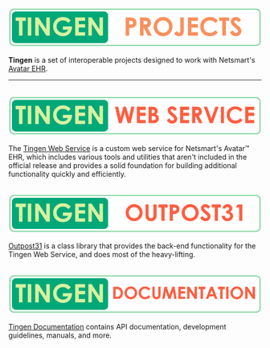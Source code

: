 <!-- u251009 -->

<div align="center">

  <picture>
    <source media="(prefers-color-scheme: dark)" srcset="/logos/tngnproj-dark-800x125.png">
    <source media="(prefers-color-scheme: light)" srcset="/logos/tngnproj-light-800x125.png">
    <img alt="Fallback image description" src="/logos/tngnproj-light-800x125.png">
  </picture>

</div>

**Tingen** is a set of interoperable projects designed to work with Netsmart's [Avatar EHR](https://www.ntst.com/offerings/myavatar).

***

<br/>

  <a href="https://github.com/spectrum-health-systems/tingen-web-service">
    <picture>
        <source media="(prefers-color-scheme: dark)" srcset="/logos/tngnwsvc-dark-800x125.png">
        <source media="(prefers-color-scheme: light)" srcset="/logos/tngnwsvc-light-800x125.png">
        <img alt="Fallback image description" src="/logos/tngnwsvc-light-800x125.png">
    </picture>
  </a>

</div>

The <a href="https://github.com/spectrum-health-systems/tingen-web-service"> Tingen Web Service</a> is a custom web service for Netsmart's Avatar™ EHR, which includes various tools and utilities that aren't included in the official release and provides a solid foundation for building additional functionality quickly and efficiently.

<br/>

<div align="center">

  <a href="https://github.com/spectrum-health-systems/outpost31">
    <picture>
        <source media="(prefers-color-scheme: dark)" srcset="/logos/tngnopto-dark-800x125.png">
        <source media="(prefers-color-scheme: light)" srcset="/logos/tngnopto-light-800x125.png">
        <img alt="Fallback image description" src="/logos/tngnopto-light-800x125.png">
    </picture>
 </a>

</div>

<a href="https://github.com/spectrum-health-systems/outpost31"> Outpost31</a> is a class library that provides the back-end functionality for the Tingen Web Service, and does most of the heavy-lifting.

<br/>

<div align="center">

  <a href="https://github.com/spectrum-health-systems/tingen-documentation">
    <picture>
        <source media="(prefers-color-scheme: dark)" srcset="/logos/tngndocs-dark-800x125.png">
        <source media="(prefers-color-scheme: light)" srcset="/logos/tngndocs-light-800x125.png">
        <img alt="Fallback image description" src="/logos/tngndocs-light-800x125.png">
    </picture>
  </a>
</div>

<a href="https://github.com/spectrum-health-systems/tingen-documentation"> Tingen Documentation</a> contains API documentation, development guidelines, manuals, and more.
